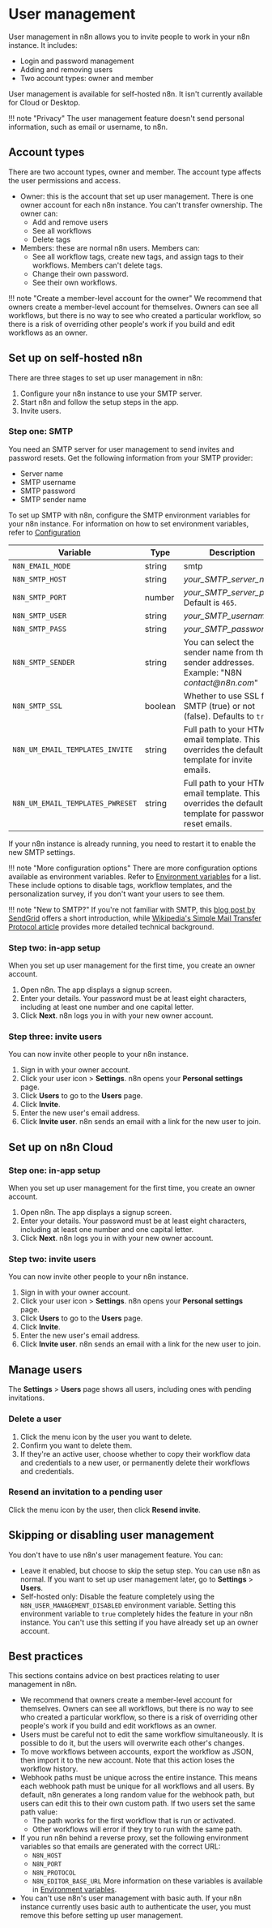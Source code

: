 # User management

User management in n8n allows you to invite people to work in your n8n instance. It includes:

* Login and password management
* Adding and removing users
* Two account types: owner and member

User management is available for self-hosted n8n. It isn't currently available for Cloud or Desktop.

!!! note "Privacy"
    The user management feature doesn't send personal information, such as email or username, to n8n.


## Account types

There are two account types, owner and member. The account type affects the user permissions and access.

* Owner: this is the account that set up user management. There is one owner account for each n8n instance. You can't transfer ownership.
  The owner can:
    * Add and remove users
    * See all workflows
    * Delete tags
* Members: these are normal n8n users.
  Members can:
    * See all workflow tags, create new tags, and assign tags to their workflows. Members can't delete tags.
    * Change their own password.
    * See their own workflows.

!!! note "Create a member-level account for the owner"
    We recommend that owners create a member-level account for themselves. Owners can see all workflows, but there is no way to see who created a particular workflow, so there is a risk of overriding other people's work if you build and edit workflows as an owner.


## Set up on self-hosted n8n

There are three stages to set up user management in n8n:

1. Configure your n8n instance to use your SMTP server.
2. Start n8n and follow the setup steps in the app.
3. Invite users.

### Step one: SMTP

You need an SMTP server for user management to send invites and password resets. Get the following information from your SMTP provider:

* Server name
* SMTP username
* SMTP password
* SMTP sender name

To set up SMTP with n8n, configure the SMTP environment variables for your n8n instance. For information on how to set environment variables, refer to [Configuration](/hosting/configuration/)

| Variable | Type | Description | Required? |
| -------- | ---- | ----------- | --------- |
| `N8N_EMAIL_MODE` | string | smtp | Required |
| `N8N_SMTP_HOST` | string | _your_SMTP_server_name_ | Required |
| `N8N_SMTP_PORT` | number | _your_SMTP_server_port_ Default is `465`.| Optional |
| `N8N_SMTP_USER` | string | _your_SMTP_username_ | Required |
| `N8N_SMTP_PASS` | string | _your_SMTP_password_ | Required |
| `N8N_SMTP_SENDER` | string | You can select the sender name from the sender addresses. Example: "N8N _contact@n8n.com_"| Required |
| `N8N_SMTP_SSL` | boolean | Whether to use SSL for SMTP (true) or not (false). Defaults to `true`. | Optional | 
| `N8N_UM_EMAIL_TEMPLATES_INVITE` | string | Full path to your HTML email template. This overrides the default template for invite emails. | Optional |
| `N8N_UM_EMAIL_TEMPLATES_PWRESET` | string | Full path to your HTML email template. This overrides the default template for password reset emails. | Optional |

If your n8n instance is already running, you need to restart it to enable the new SMTP settings.

!!! note "More configuration options"
    There are more configuration options available as environment variables. Refer to [Environment variables](/hosting/environment-variables/) for a list. These include options to disable tags, workflow templates, and the personalization survey, if you don't want your users to see them.


!!! note "New to SMTP?"
    If you're not familiar with SMTP, this [blog post by SendGrid](https://sendgrid.com/blog/what-is-an-smtp-server/) offers a short introduction, while [Wikipedia's Simple Mail Transfer Protocol article](https://en.wikipedia.org/wiki/Simple_Mail_Transfer_Protocol) provides more detailed technical background.


### Step two: in-app setup

When you set up user management for the first time, you create an owner account.

1. Open n8n. The app displays a signup screen.
2. Enter your details. Your password must be at least eight characters, including at least one number and one capital letter.
3. Click **Next**. n8n logs you in with your new owner account.

### Step three: invite users

You can now invite other people to your n8n instance.

1. Sign in with your owner account.
2. Click your user icon > **Settings**. n8n opens your **Personal settings** page.
3. Click **Users** to go to the **Users** page.
4. Click **Invite**.
5. Enter the new user's email address.
6. Click **Invite user**. n8n sends an email with a link for the new user to join.

## Set up on n8n Cloud

### Step one: in-app setup

When you set up user management for the first time, you create an owner account.

1. Open n8n. The app displays a signup screen.
2. Enter your details. Your password must be at least eight characters, including at least one number and one capital letter.
3. Click **Next**. n8n logs you in with your new owner account.

### Step two: invite users

You can now invite other people to your n8n instance.

1. Sign in with your owner account.
2. Click your user icon > **Settings**. n8n opens your **Personal settings** page.
3. Click **Users** to go to the **Users** page.
4. Click **Invite**.
5. Enter the new user's email address.
6. Click **Invite user**. n8n sends an email with a link for the new user to join.

## Manage users

The **Settings** > **Users** page shows all users, including ones with pending invitations.

### Delete a user

1. Click the menu icon by the user you want to delete.
2. Confirm you want to delete them.
3. If they're an active user, choose whether to copy their workflow data and credentials to a new user, or permanently delete their workflows and credentials.

### Resend an invitation to a pending user

Click the menu icon by the user, then click **Resend invite**.

## Skipping or disabling user management

You don't have to use n8n's user management feature. You can:

* Leave it enabled, but choose to skip the setup step. You can use n8n as normal. If you want to set up user management later, go to **Settings** > **Users**.
* Self-hosted only: Disable the feature completely using the `N8N_USER_MANAGEMENT_DISABLED` environment variable. Setting this environment variable to `true` completely hides the feature in your n8n instance. You can't use this setting if you have already set up an owner account.

## Best practices

This sections contains advice on best practices relating to user management in n8n.

* We recommend that owners create a member-level account for themselves. Owners can see all workflows, but there is no way to see who created a particular workflow, so there is a risk of overriding other people's work if you build and edit workflows as an owner.
* Users must be careful not to edit the same workflow simultaneously. It is possible to do it, but the users will overwrite each other's changes.
* To move workflows between accounts, export the workflow as JSON, then import it to the new account. Note that this action loses the workflow history.
* Webhook paths must be unique across the entire instance. This means each webhook path must be unique for all workflows and all users. By default, n8n generates a long random value for the webhook path, but users can edit this to their own custom path. If two users set the same path value:
    * The path works for the first workflow that is run or activated.
    * Other workflows will error if they try to run with the same path.
* If you run n8n behind a reverse proxy, set the following environment variables so that emails are generated with the correct URL:
  * `N8N_HOST`
  * `N8N_PORT`
  * `N8N_PROTOCOL`
  * `N8N_EDITOR_BASE_URL`
  More information on these variables is available in [Environment variables](/hosting/environment-variables/).
* You can't use n8n's user management with basic auth. If your n8n instance currently uses basic auth to authenticate the user, you must remove this before setting up user management.
